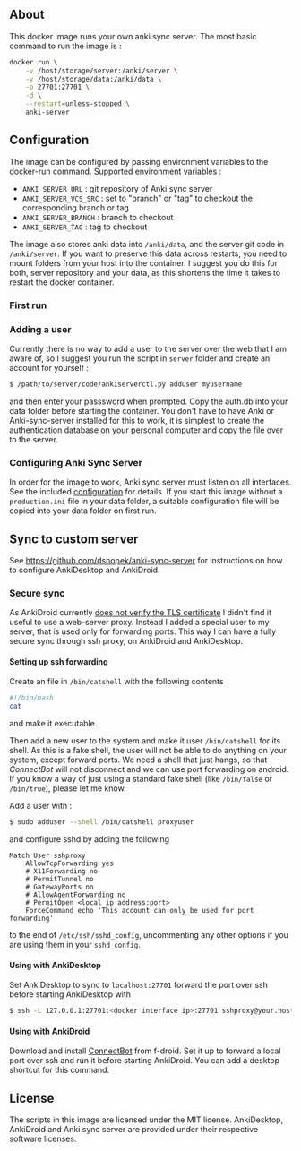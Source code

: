 About
-----
This docker image runs your own anki sync server.
The most basic command to run the image is :
```bash 
docker run \
	-v /host/storage/server:/anki/server \
	-v /host/storage/data:/anki/data \
	-p 27701:27701 \
	-d \
	--restart=unless-stopped \
	anki-server
```

Configuration 
-------------
The image can be configured by passing environment variables to the docker-run command.
Supported environment variables :

- `ANKI_SERVER_URL` : git repository of Anki sync server
- `ANKI_SERVER_VCS_SRC` : set to "branch" or "tag" to checkout the corresponding branch or tag
- `ANKI_SERVER_BRANCH` : branch to checkout
- `ANKI_SERVER_TAG` : tag to checkout

The image also stores anki data into `/anki/data`, and the server git code in `/anki/server`.
If you want to preserve this data across restarts, you need to mount folders from your host into the container.
I suggest you do this for both, server repository and your data, as this shortens the time 
it takes to restart the docker container.

### First run

### Adding a user
Currently there is no way to add a user to the server over the web that I am aware of, 
so I suggest you run the script in `server` folder and create an account for yourself :
```bash 
$ /path/to/server/code/ankiserverctl.py adduser myusername
```
and then enter your passsword when prompted.
Copy the auth.db into your data folder before starting the container.
You don't have to have Anki or Anki-sync-server installed for this to work, 
it is simplest to create the authentication database on your personal computer 
and copy the file over to the server.

### Configuring Anki Sync Server
In order for the image to work, Anki sync server must listen on all interfaces.
See the included [configuration](production.ini) for details.
If you start this image without a `production.ini` file in your data folder, 
a suitable configuration file will be copied into your data folder on first run.

Sync to custom server
---------------------
See https://github.com/dsnopek/anki-sync-server for instructions on how to configure AnkiDesktop 
and AnkiDroid. 

### Secure sync
As AnkiDroid currently [does not verify the TLS certificate](https://github.com/dsnopek/anki-sync-server) 
I didn't find it useful to use a web-server proxy. Instead I added a special user to my server, 
that is used only for forwarding ports.
This way I can have a fully secure sync through ssh proxy, on AnkiDroid and AnkiDesktop.

#### Setting up ssh forwarding
Create an file in `/bin/catshell` with the following contents 
```bash 
#!/bin/bash
cat 
```
and make it executable.

Then add a new user to the system and make it user `/bin/catshell` for its shell. 
As this is a fake shell, the user will not be able to do anything on your system, 
except forward ports.
We need a shell that just hangs, so that *ConnectBot* will not disconnect and we can 
use port forwarding on android. If you know a way of just using 
a standard fake shell (like `/bin/false` or `/bin/true`), please let me know.

Add a user with :
```bash
$ sudo adduser --shell /bin/catshell proxyuser
```
and configure sshd by adding the following 
```
Match User sshproxy
    AllowTcpForwarding yes
    # X11Forwarding no
    # PermitTunnel no
    # GatewayPorts no
    # AllowAgentForwarding no
    # PermitOpen <local ip address:port>
    ForceCommand echo 'This account can only be used for port forwarding'
```
to the end of `/etc/ssh/sshd_config`, uncommenting any other options 
if you are using them in your `sshd_config`.

#### Using with AnkiDesktop
Set AnkiDesktop to sync to `localhost:27701` forward the port over ssh before
starting AnkiDesktop with
```bash
$ ssh -L 127.0.0.1:27701:<docker interface ip>:27701 sshproxy@your.host
```

#### Using with AnkiDroid
Download and install [ConnectBot](https://f-droid.org/repository/browse/?fdfilter=connectbot&fdid=org.connectbot) from f-droid.
Set it up to forward a local port over ssh and run it before starting AnkiDroid. 
You can add a desktop shortcut for this command.


License
-------
The scripts in this image are licensed under the MIT license.
AnkiDesktop, AnkiDroid and Anki sync server are provided under their respective software licenses.

